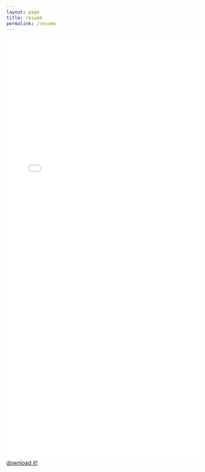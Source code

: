 ```yaml
---
layout: page
title: résumé
permalink: /resume
---
```


<embed src="resources/pdfs/resume-eng.pdf" type="application/pdf" height="1100" width="100%" class="responsive">
  <a target="_blank" href="resources/pdfs/resume-eng.pdf">download it!</a>

